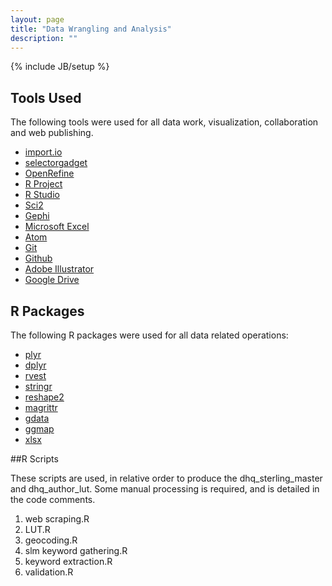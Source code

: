 ```yaml
---
layout: page
title: "Data Wrangling and Analysis"
description: ""
---
```

{% include JB/setup %}

## Tools Used

The following tools were used for all data work, visualization, collaboration and web publishing.

* [import.io](http://import.io)
* [selectorgadget](www.selectorgadget.com)
* [OpenRefine](http://openrefine.org)
* [R Project](http://www.r-project.org)
* [R Studio](http://www.rstudio.com)
* [Sci2](https://sci2.cns.iu.edu/)
* [Gephi](http://gephi.github.io/)
* [Microsoft Excel](https://products.office.com/en-us/excel)
* [Atom](https://atom.io/)
* [Git](http://git-scm.com/)
* [Github](http://github.com/)
* [Adobe Illustrator](http://www.adobe.com/Illustrator‎)
* [Google Drive](http://drive.google.com)

## R Packages

The following R packages were used for all data related operations:

* [plyr](http://github.com/hadley/plyr)
* [dplyr](http://github.com/hadley/dplyr)
* [rvest](http://github.com/hadley/rvest)
* [stringr](http://github.com/hadley/stringr)
* [reshape2](http://github.com/hadley/reshape)
* [magrittr](http://github.com/smbache/magrittr)
* [gdata](http://cran.r-project.org/package=gdata)
* [ggmap](http://github.com/dkahle/ggmap)
* [xlsx](cran.r-project.org/package=xlsx)

##R Scripts

These scripts are used, in relative order to produce the dhq_sterling_master and dhq_author_lut.
Some manual processing is required, and is detailed in the code comments.

1. web scraping.R
2. LUT.R
3. geocoding.R
3. slm keyword gathering.R
4. keyword extraction.R
5. validation.R

